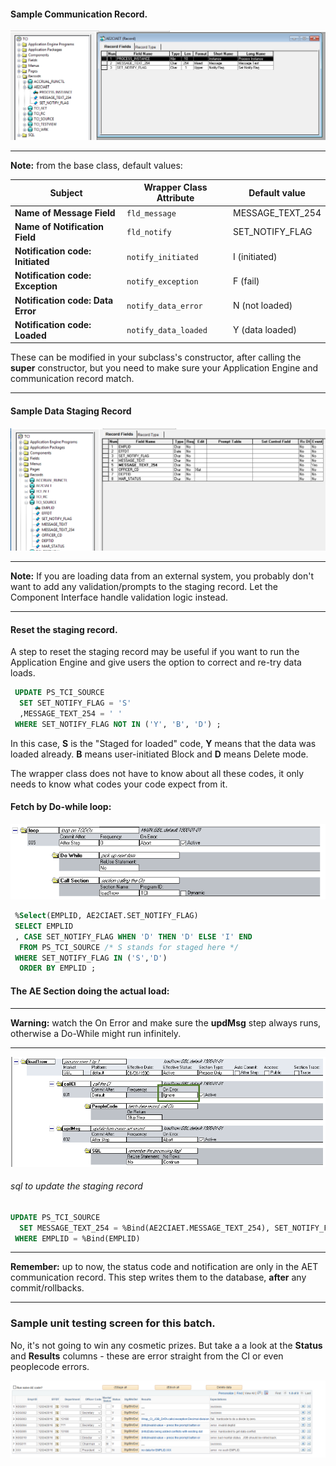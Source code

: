 #### Sample Communication Record.

![alt text](https://github.com/jpeyret/ae2ci/blob/master/media/Record.AE2CIAET.png "Record.AE2CIAET")

***
**Note:** from the base class, default values:

Subject| Wrapper Class Attribute | Default value
------------ | -----| -------------
**Name of Message Field**  | `fld_message` | MESSAGE\_TEXT\_254
**Name of Notification Field**  | `fld_notify` | SET\_NOTIFY\_FLAG
**Notification code: Initiated**  | `notify_initiated ` | I (initiated)
**Notification code: Exception**  | `notify_exception ` | F (fail)
**Notification code: Data Error**  | `notify_data_error ` | N (not loaded)
**Notification code: Loaded**  | `notify_data_loaded ` | Y (data loaded)

These can be modified in your subclass's constructor, after calling the **super** constructor, but you need to make sure your Application Engine and communication record match.

***


#### Sample Data Staging Record

![alt text](https://github.com/jpeyret/ae2ci/blob/master/media/Record.TCI_SOURCE.png "Record.TCI_SOURCE")

***
**Note:**  If you are loading data from an external system, you probably don't want to add any validation/prompts to the staging record.  Let the Component Interface handle validation logic instead.
***


#### Reset the staging record.

A step to reset the staging record may be useful if you want to run the Application Engine and give users the option to correct and re-try data loads.

````sql
 UPDATE PS_TCI_SOURCE 
  SET SET_NOTIFY_FLAG = 'S' 
  ,MESSAGE_TEXT_254 = ' ' 
 WHERE SET_NOTIFY_FLAG NOT IN ('Y', 'B', 'D') ;
````

In this case, **S** is the "Staged for loaded" code, **Y** means that the data was loaded already.  **B** means user-initiated Block and **D** means Delete mode.

The wrapper class does not have to know about all these codes, it only needs to know what codes your code expect from it.

#### Fetch by Do-while loop:

![alt text](https://github.com/jpeyret/ae2ci/blob/master/media/loop.png "loop")

````sql
 %Select(EMPLID, AE2CIAET.SET_NOTIFY_FLAG) 
 SELECT EMPLID 
 , CASE SET_NOTIFY_FLAG WHEN 'D' THEN 'D' ELSE 'I' END 
  FROM PS_TCI_SOURCE /* S stands for staged here */ 
 WHERE SET_NOTIFY_FLAG IN ('S','D') 
  ORDER BY EMPLID ;
````

#### The AE Section doing the actual load:

***
**Warning:** watch the On Error and make sure the **updMsg** step always runs, otherwise a Do-While might run infinitely.
***

![alt text](https://github.com/jpeyret/ae2ci/blob/master/media/load.png "load")

###### sql to update the staging record

````sql
UPDATE PS_TCI_SOURCE 
  SET MESSAGE_TEXT_254 = %Bind(AE2CIAET.MESSAGE_TEXT_254), SET_NOTIFY_FLAG = %Bind(AE2CIAET.SET_NOTIFY_FLAG) 
 WHERE EMPLID = %Bind(EMPLID)


````

***
**Remember:** up to now, the status code and notification are only in the AET communication record.  This step writes them to the database, **after** any commit/rollbacks.
***

### Sample unit testing screen for this batch.

No, it's not going to win any cosmetic prizes.  But take a a look at the **Status** and **Results** columns - these are error straight from the CI or even peoplecode errors.

![alt text](https://github.com/jpeyret/ae2ci/blob/master/media/user_screen.png "user_screen")

